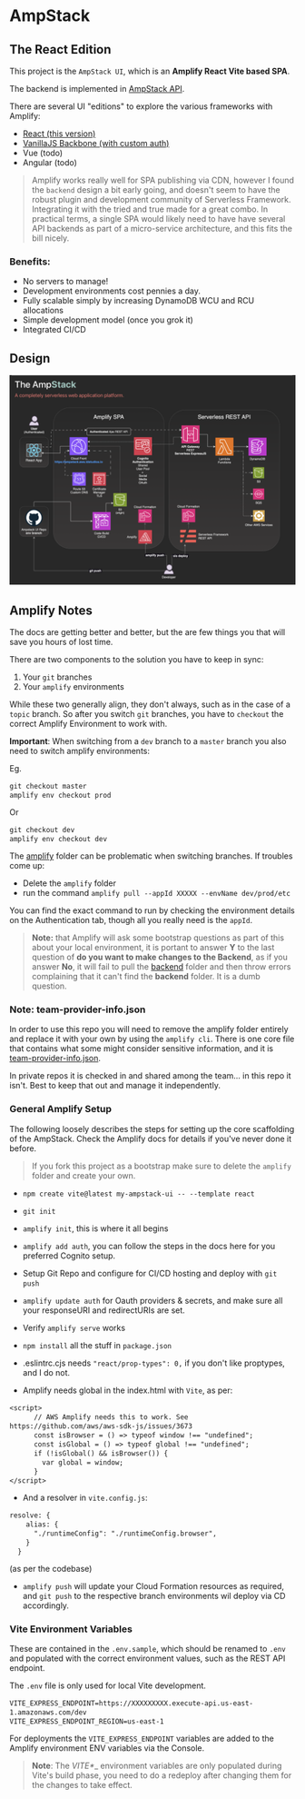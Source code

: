 # AmpStack 
## The React Edition

This project is the `AmpStack UI`, which is an __Amplify React Vite based SPA__.  

The backend is implemented in [AmpStack API](https://github.com/ids/ampstack-api).

There are several UI "editions" to explore the various frameworks with Amplify:
- [React (this version)](https://github.com/ids/ampstack-ui) 
- [VanillaJS Backbone (with custom auth)](https://github.com/ids/ampstack-ui/tree/backbone)
- Vue (todo)
- Angular (todo)

> Amplify works really well for SPA publishing via CDN, however I found the `backend` design a bit early going, and doesn't seem to have the robust plugin and development community of Serverless Framework.  Integrating it with the tried and true made for a great combo.  In practical terms, a single SPA would likely need to have have several API backends as part of a micro-service architecture, and this fits the bill nicely.

### Benefits:

- No servers to manage!
- Development environments cost pennies a day.
- Fully scalable simply by increasing DynamoDB WCU and RCU allocations
- Simple development model (once you grok it)
- Integrated CI/CD

## Design
![AmpStack Diagram](./public/AmpStack.png "AmpStack")

## Amplify Notes
The docs are getting better and better, but the are few things you that will save you hours of lost time.

There are two components to the solution you have to keep in sync:
1. Your `git` branches
2. Your `amplify` environments

While these two generally align, they don't always, such as in the case of a `topic` branch. So after you switch `git` branches, you have to `checkout` the correct Amplify Environment to work with.

__Important__: When switching from a `dev` branch to a `master` branch you also need to switch amplify environments:

Eg.

```
git checkout master
amplify env checkout prod
```

Or

```
git checkout dev
amplify env checkout dev
```

The [amplify](/amplify) folder can be problematic when switching branches.  If troubles come up:

- Delete the `amplify` folder
- run the command `amplify pull --appId XXXXX --envName dev/prod/etc`

You can find the exact command to run by checking the environment details on the Authentication tab, though all you really need is the `appId`.

> __Note:__ that Amplify will ask some bootstrap questions as part of this about your local environment, it is portant to answer __Y__ to the last question of __do you want to make changes to the Backend__, as if you answer __No__, it will fail to pull the [backend](/amplify/backend) folder and then throw errors complaining that it can't find the __backend__ folder.  It is a dumb question.

### Note: team-provider-info.json
In order to use this repo you will need to remove the amplify folder entirely and replace it with your own by using the `amplify cli`.  There is one core file that contains what some might consider sensitive information, and it is [team-provider-info.json](https://github.com/aws-amplify/amplify-cli/issues/1779).

In private repos it is checked in and shared among the team... in this repo it isn't. Best to keep that out and manage it independently.

### General Amplify Setup
The following loosely describes the steps for setting up the core scaffolding of the AmpStack.  Check the Amplify docs for details if you've never done it before.

> If you fork this project as a bootstrap make sure to delete the `amplify` folder and create your own.

- `npm create vite@latest my-ampstack-ui -- --template react`

- `git init`

- `amplify init`, this is where it all begins

- `amplify add auth`, you can follow the steps in the docs here for you preferred Cognito setup.

- Setup Git Repo and configure for CI/CD hosting and deploy with `git push`

- `amplify update auth` for Oauth providers & secrets, and make sure all your responseURI and redirectURIs are set.

- Verify `amplify serve` works

- `npm install` all the stuff in `package.json`

- .eslintrc.cjs needs `"react/prop-types": 0,` if you don't like proptypes, and I do not.

- Amplify needs global in the index.html with `Vite`, as per:

```
<script>
      // AWS Amplify needs this to work. See https://github.com/aws/aws-sdk-js/issues/3673
      const isBrowser = () => typeof window !== "undefined";
      const isGlobal = () => typeof global !== "undefined";
      if (!isGlobal() && isBrowser()) {
        var global = window;
      }
</script>
```

- And a resolver in `vite.config.js`:

```
resolve: {
    alias: {
      "./runtimeConfig": "./runtimeConfig.browser",
    }
  }
```
(as per the codebase)

- `amplify push` will update your Cloud Formation resources as required, and `git push` to the respective branch environments wil deploy via CD accordingly.

### Vite Environment Variables
These are contained in the `.env.sample`, which should be renamed to `.env` and populated with the correct environment values, such as the REST API endpoint.

The `.env` file is only used for local Vite development.

```
VITE_EXPRESS_ENDPOINT=https://XXXXXXXXX.execute-api.us-east-1.amazonaws.com/dev
VITE_EXPRESS_ENDPOINT_REGION=us-east-1
```

For deployments the `VITE_EXPRESS_ENDPOINT` variables are added to the Amplify environment ENV variables via the Console.

> __Note__: The __VITE_*__ environment variables are only populated during Vite's build phase, you need to do a redeploy after changing them for the changes to take effect.